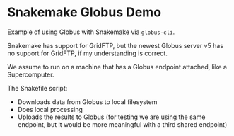 Snakemake Globus Demo
=====================

Example of using Globus with Snakemake via `globus-cli`.

Snakemake has support for GridFTP, but the newest Globus server v5 has no
support for GridFTP, if my understanding is correct.

We assume to run on a machine that has a Globus endpoint attached, like a Supercomputer.

The Snakefile script:

* Downloads data from Globus to local filesystem
* Does local processing
* Uploads the results to Globus (for testing we are using the same endpoint, but it would be more meaningful with a third shared endpoint)
